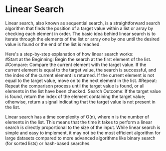 # Linear Search

Linear search, also known as sequential search, is a straightforward search algorithm that finds the position of a target value within a list or array by checking each element in order. The basic idea behind linear search is to iterate through the elements of the list or array one by one until the desired value is found or the end of the list is reached. 

Here's a step-by-step explanation of how linear search works:   
#Start at the Beginning: Begin the search at the first element of the list. 
#Compare: Compare the current element with the target value. 
If the current element is equal to the target value, the search is successful, and the index of the current element is returned. 
If the current element is not equal to the target value, move on to the next element in the list. 
#Repeat: Repeat the comparison process until the target value is found, or all elements in the list have been checked. 
Search Outcome: If the target value is found, return the index of the element containing the target value; otherwise, return a signal indicating that the target value is not present in the list. 

Linear search has a time complexity of O(n), where n is the number of elements in the list. This means that the time it takes to perform a linear search is directly proportional to the size of the input. While linear search is simple and easy to implement, it may not be the most efficient algorithm for large datasets compared to more advanced algorithms like binary search (for sorted lists) or hash-based searches. 
